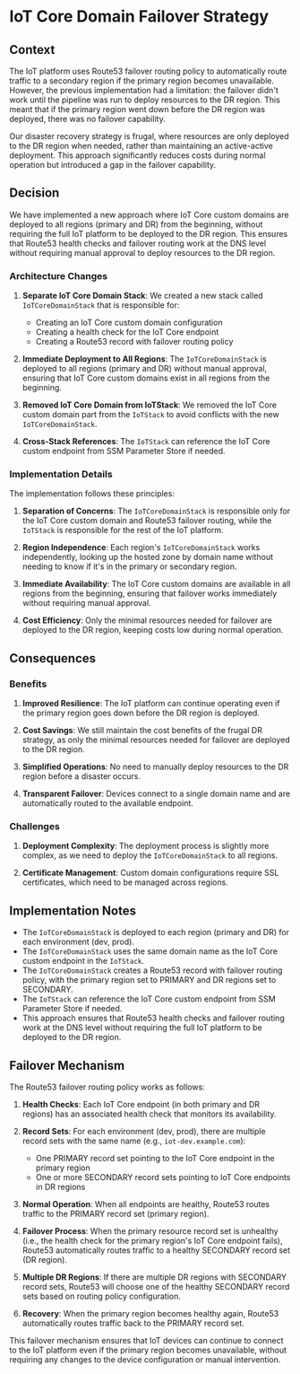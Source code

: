 # IoT Core Domain Failover Strategy

## Context

The IoT platform uses Route53 failover routing policy to automatically route traffic to a secondary region if the primary region becomes unavailable. However, the previous implementation had a limitation: the failover didn't work until the pipeline was run to deploy resources to the DR region. This meant that if the primary region went down before the DR region was deployed, there was no failover capability.

Our disaster recovery strategy is frugal, where resources are only deployed to the DR region when needed, rather than maintaining an active-active deployment. This approach significantly reduces costs during normal operation but introduced a gap in the failover capability.

## Decision

We have implemented a new approach where IoT Core custom domains are deployed to all regions (primary and DR) from the beginning, without requiring the full IoT platform to be deployed to the DR region. This ensures that Route53 health checks and failover routing work at the DNS level without requiring manual approval to deploy resources to the DR region.

### Architecture Changes

1. **Separate IoT Core Domain Stack**: We created a new stack called `IoTCoreDomainStack` that is responsible for:
   - Creating an IoT Core custom domain configuration
   - Creating a health check for the IoT Core endpoint
   - Creating a Route53 record with failover routing policy

2. **Immediate Deployment to All Regions**: The `IoTCoreDomainStack` is deployed to all regions (primary and DR) without manual approval, ensuring that IoT Core custom domains exist in all regions from the beginning.

3. **Removed IoT Core Domain from IoTStack**: We removed the IoT Core custom domain part from the `IoTStack` to avoid conflicts with the new `IoTCoreDomainStack`.

4. **Cross-Stack References**: The `IoTStack` can reference the IoT Core custom endpoint from SSM Parameter Store if needed.

### Implementation Details

The implementation follows these principles:

1. **Separation of Concerns**: The `IoTCoreDomainStack` is responsible only for the IoT Core custom domain and Route53 failover routing, while the `IoTStack` is responsible for the rest of the IoT platform.

2. **Region Independence**: Each region's `IoTCoreDomainStack` works independently, looking up the hosted zone by domain name without needing to know if it's in the primary or secondary region.

3. **Immediate Availability**: The IoT Core custom domains are available in all regions from the beginning, ensuring that failover works immediately without requiring manual approval.

4. **Cost Efficiency**: Only the minimal resources needed for failover are deployed to the DR region, keeping costs low during normal operation.

## Consequences

### Benefits

1. **Improved Resilience**: The IoT platform can continue operating even if the primary region goes down before the DR region is deployed.

2. **Cost Savings**: We still maintain the cost benefits of the frugal DR strategy, as only the minimal resources needed for failover are deployed to the DR region.

3. **Simplified Operations**: No need to manually deploy resources to the DR region before a disaster occurs.

4. **Transparent Failover**: Devices connect to a single domain name and are automatically routed to the available endpoint.

### Challenges

1. **Deployment Complexity**: The deployment process is slightly more complex, as we need to deploy the `IoTCoreDomainStack` to all regions.

2. **Certificate Management**: Custom domain configurations require SSL certificates, which need to be managed across regions.

## Implementation Notes

- The `IoTCoreDomainStack` is deployed to each region (primary and DR) for each environment (dev, prod).
- The `IoTCoreDomainStack` uses the same domain name as the IoT Core custom endpoint in the `IoTStack`.
- The `IoTCoreDomainStack` creates a Route53 record with failover routing policy, with the primary region set to PRIMARY and DR regions set to SECONDARY.
- The `IoTStack` can reference the IoT Core custom endpoint from SSM Parameter Store if needed.
- This approach ensures that Route53 health checks and failover routing work at the DNS level without requiring the full IoT platform to be deployed to the DR region.

## Failover Mechanism

The Route53 failover routing policy works as follows:

1. **Health Checks**: Each IoT Core endpoint (in both primary and DR regions) has an associated health check that monitors its availability.

2. **Record Sets**: For each environment (dev, prod), there are multiple record sets with the same name (e.g., `iot-dev.example.com`):
   - One PRIMARY record set pointing to the IoT Core endpoint in the primary region
   - One or more SECONDARY record sets pointing to IoT Core endpoints in DR regions

3. **Normal Operation**: When all endpoints are healthy, Route53 routes traffic to the PRIMARY record set (primary region).

4. **Failover Process**: When the primary resource record set is unhealthy (i.e., the health check for the primary region's IoT Core endpoint fails), Route53 automatically routes traffic to a healthy SECONDARY record set (DR region).

5. **Multiple DR Regions**: If there are multiple DR regions with SECONDARY record sets, Route53 will choose one of the healthy SECONDARY record sets based on routing policy configuration.

6. **Recovery**: When the primary region becomes healthy again, Route53 automatically routes traffic back to the PRIMARY record set.

This failover mechanism ensures that IoT devices can continue to connect to the IoT platform even if the primary region becomes unavailable, without requiring any changes to the device configuration or manual intervention.
